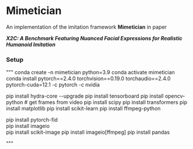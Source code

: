 # Mimetician
An implementation of the imitation framework **Mimetician** in paper 

_**X2C: A Benchmark Featuring Nuanced Facial Expressions 
for Realistic Humanoid Imitation**_
### Setup
"""
conda create -n mimetician python=3.9
conda activate mimetician
conda install pytorch==2.4.0 torchvision==0.19.0 torchaudio==2.4.0 pytorch-cuda=12.1 -c pytorch -c nvidia

pip install hydra-core --upgrade
pip install tensorboard
pip install opencv-python   # get frames from video
pip install scipy
pip install transformers
pip install matplotlib
pip install scikit-learn
pip install ffmpeg-python

pip install pytorch-fid  
pip install imageio      
pip install scikit-image
pip install imageio[ffmpeg]
pip install pandas


"""